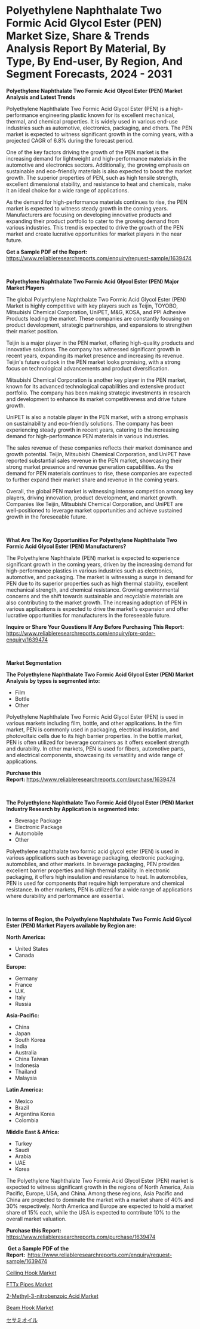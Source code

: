<p><h1>Polyethylene Naphthalate Two Formic Acid Glycol Ester (PEN) Market Size, Share & Trends Analysis Report By Material, By Type, By End-user, By Region, And Segment Forecasts, 2024 - 2031</h1></p><p><strong>Polyethylene Naphthalate Two Formic Acid Glycol Ester (PEN) Market Analysis and Latest Trends</strong></p>
<p><p>Polyethylene Naphthalate Two Formic Acid Glycol Ester (PEN) is a high-performance engineering plastic known for its excellent mechanical, thermal, and chemical properties. It is widely used in various end-use industries such as automotive, electronics, packaging, and others. The PEN market is expected to witness significant growth in the coming years, with a projected CAGR of 6.8% during the forecast period.</p><p>One of the key factors driving the growth of the PEN market is the increasing demand for lightweight and high-performance materials in the automotive and electronics sectors. Additionally, the growing emphasis on sustainable and eco-friendly materials is also expected to boost the market growth. The superior properties of PEN, such as high tensile strength, excellent dimensional stability, and resistance to heat and chemicals, make it an ideal choice for a wide range of applications.</p><p>As the demand for high-performance materials continues to rise, the PEN market is expected to witness steady growth in the coming years. Manufacturers are focusing on developing innovative products and expanding their product portfolio to cater to the growing demand from various industries. This trend is expected to drive the growth of the PEN market and create lucrative opportunities for market players in the near future.</p></p>
<p><strong>Get a Sample PDF of the Report:&nbsp;</strong> <a href="https://www.reliableresearchreports.com/enquiry/request-sample/1639474">https://www.reliableresearchreports.com/enquiry/request-sample/1639474</a></p>
<p>&nbsp;</p>
<p><strong>Polyethylene Naphthalate Two Formic Acid Glycol Ester (PEN) Major Market Players</strong></p>
<p><p>The global Polyethylene Naphthalate Two Formic Acid Glycol Ester (PEN) Market is highly competitive with key players such as Teijin, TOYOBO, Mitsubishi Chemical Corporation, UniPET, M&G, KOSA, and PPI Adhesive Products leading the market. These companies are constantly focusing on product development, strategic partnerships, and expansions to strengthen their market position.</p><p>Teijin is a major player in the PEN market, offering high-quality products and innovative solutions. The company has witnessed significant growth in recent years, expanding its market presence and increasing its revenue. Teijin's future outlook in the PEN market looks promising, with a strong focus on technological advancements and product diversification.</p><p>Mitsubishi Chemical Corporation is another key player in the PEN market, known for its advanced technological capabilities and extensive product portfolio. The company has been making strategic investments in research and development to enhance its market competitiveness and drive future growth.</p><p>UniPET is also a notable player in the PEN market, with a strong emphasis on sustainability and eco-friendly solutions. The company has been experiencing steady growth in recent years, catering to the increasing demand for high-performance PEN materials in various industries.</p><p>The sales revenue of these companies reflects their market dominance and growth potential. Teijin, Mitsubishi Chemical Corporation, and UniPET have reported substantial sales revenue in the PEN market, showcasing their strong market presence and revenue generation capabilities. As the demand for PEN materials continues to rise, these companies are expected to further expand their market share and revenue in the coming years.</p><p>Overall, the global PEN market is witnessing intense competition among key players, driving innovation, product development, and market growth. Companies like Teijin, Mitsubishi Chemical Corporation, and UniPET are well-positioned to leverage market opportunities and achieve sustained growth in the foreseeable future.</p></p>
<p>&nbsp;</p>
<p><strong>What Are The Key Opportunities For Polyethylene Naphthalate Two Formic Acid Glycol Ester (PEN) Manufacturers?</strong></p>
<p><p>The Polyethylene Naphthalate (PEN) market is expected to experience significant growth in the coming years, driven by the increasing demand for high-performance plastics in various industries such as electronics, automotive, and packaging. The market is witnessing a surge in demand for PEN due to its superior properties such as high thermal stability, excellent mechanical strength, and chemical resistance. Growing environmental concerns and the shift towards sustainable and recyclable materials are also contributing to the market growth. The increasing adoption of PEN in various applications is expected to drive the market's expansion and offer lucrative opportunities for manufacturers in the foreseeable future.</p></p>
<p><strong>Inquire or Share Your Questions If Any Before Purchasing This Report:</strong> <a href="https://www.reliableresearchreports.com/enquiry/pre-order-enquiry/1639474">https://www.reliableresearchreports.com/enquiry/pre-order-enquiry/1639474</a></p>
<p>&nbsp;</p>
<p><strong>Market Segmentation</strong></p>
<p><strong>The Polyethylene Naphthalate Two Formic Acid Glycol Ester (PEN) Market Analysis by types is segmented into:</strong></p>
<p><ul><li>Film</li><li>Bottle</li><li>Other</li></ul></p>
<p><p>Polyethylene Naphthalate Two Formic Acid Glycol Ester (PEN) is used in various markets including film, bottle, and other applications. In the film market, PEN is commonly used in packaging, electrical insulation, and photovoltaic cells due to its high barrier properties. In the bottle market, PEN is often utilized for beverage containers as it offers excellent strength and durability. In other markets, PEN is used for fibers, automotive parts, and electrical components, showcasing its versatility and wide range of applications.</p></p>
<p><strong>Purchase this Report:&nbsp;</strong><a href="https://www.reliableresearchreports.com/purchase/1639474">https://www.reliableresearchreports.com/purchase/1639474</a></p>
<p>&nbsp;</p>
<p><strong>The Polyethylene Naphthalate Two Formic Acid Glycol Ester (PEN) Market Industry Research by Application is segmented into:</strong></p>
<p><ul><li>Beverage Package</li><li>Electronic Package</li><li>Automobile</li><li>Other</li></ul></p>
<p><p>Polyethylene naphthalate two formic acid glycol ester (PEN) is used in various applications such as beverage packaging, electronic packaging, automobiles, and other markets. In beverage packaging, PEN provides excellent barrier properties and high thermal stability. In electronic packaging, it offers high insulation and resistance to heat. In automobiles, PEN is used for components that require high temperature and chemical resistance. In other markets, PEN is utilized for a wide range of applications where durability and performance are essential.</p></p>
<p>&nbsp;</p>
<p><strong>In terms of Region, the Polyethylene Naphthalate Two Formic Acid Glycol Ester (PEN) Market Players available by Region are:</strong></p>
<p>
    <p> <strong> North America: </strong>
        <ul>
            <li>United States</li>
            <li>Canada</li>
        </ul>
        </p> 
    <p> <strong> Europe: </strong>
        <ul>
            <li>Germany</li>
            <li>France</li>
            <li>U.K.</li>
            <li>Italy</li>
            <li>Russia</li>
        </ul>
        </p> 
    <p> <strong> Asia-Pacific: </strong>
        <ul>
            <li>China</li>
            <li>Japan</li>
            <li>South Korea</li>
            <li>India</li>
            <li>Australia</li>
            <li>China Taiwan</li>
            <li>Indonesia</li>
            <li>Thailand</li>
            <li>Malaysia</li>
        </ul>
        </p> 
    <p> <strong> Latin America: </strong>
        <ul>
            <li>Mexico</li>
            <li>Brazil</li>
            <li>Argentina Korea</li>
            <li>Colombia</li>
        </ul>
        </p> 
    <p> <strong> Middle East & Africa: </strong>
        <ul>
            <li>Turkey</li>
            <li>Saudi</li>
            <li>Arabia</li>
            <li>UAE</li>
            <li>Korea</li>
        </ul>
    </p>
    </p>
<p><p>The Polyethylene Naphthalate Two Formic Acid Glycol Ester (PEN) market is expected to witness significant growth in the regions of North America, Asia Pacific, Europe, USA, and China. Among these regions, Asia Pacific and China are projected to dominate the market with a market share of 40% and 30% respectively. North America and Europe are expected to hold a market share of 15% each, while the USA is expected to contribute 10% to the overall market valuation.</p></p>
<p><strong>Purchase this Report: </strong><a href="https://www.reliableresearchreports.com/purchase/1639474">https://www.reliableresearchreports.com/purchase/1639474</a></p>
<p>&nbsp;<strong>Get a Sample PDF of the Report:&nbsp;&nbsp;</strong><a href="https://www.reliableresearchreports.com/enquiry/request-sample/1639474">https://www.reliableresearchreports.com/enquiry/request-sample/1639474</a></p>
<p><strong></strong></p>
<p><p><a href="https://issuu.com/reportprime-2/docs/ceiling-hook-market-size-2030.pptx">Ceiling Hook Market</a></p><p><a href="https://github.com/biheemgalvinlouises6hokrh3h/Market-Research-Report-List-1/blob/main/fttx-pipes-market.md">FTTx Pipes Market</a></p><p><a href="https://github.com/guneycigdem35/Market-Research-Report-List-2/blob/main/2-methyl-3-nitrobenzoic-acid-market.md">2-Methyl-3-nitrobenzoic Acid Market</a></p><p><a href="https://issuu.com/reportprime-2/docs/beam-hook-market-size-2030.pptx">Beam Hook Market</a></p><p><a href="https://github.com/ihabdkwlxs948/Market-Research-Report-List-1/blob/main/1054608278.md">セサミオイル</a></p></p>
